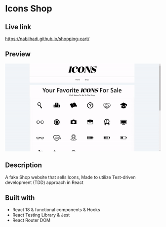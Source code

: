 # Icons Shop

## Live link

https://nabilhadi.github.io/shopping-cart/

## Preview

![Project preview Gif](shopping-cart-preview.gif)

## Description

A fake Shop website that sells Icons, Made to utilize Test-driven development (TDD) approach in React

## Built with

- React 18 & functional components & Hooks
- React Testing Library & Jest
- React Router DOM

